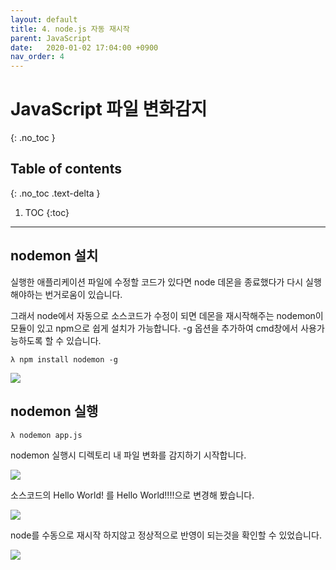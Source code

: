 ```yaml
---
layout: default
title: 4. node.js 자동 재시작
parent: JavaScript
date:   2020-01-02 17:04:00 +0900
nav_order: 4
---
```


# JavaScript 파일 변화감지
{: .no_toc }

## Table of contents
{: .no_toc .text-delta }

1. TOC
{:toc}

---

## nodemon 설치
실행한 애플리케이션 파일에 수정할 코드가 있다면 node 데몬을 종료했다가 다시 실행해야하는 번거로움이 있습니다.

그래서 node에서 자동으로 소스코드가 수정이 되면 데몬을 재시작해주는 nodemon이 모듈이 있고 npm으로 쉽게 설치가 가능합니다.
-g 옵션을 추가하여 cmd창에서 사용가능하도록 할 수 있습니다.


```
λ npm install nodemon -g
```
<img src='{{ "/assets/images/javascript/nodemon-install-1.png" | absolute_url }}'>


## nodemon 실행
```
λ nodemon app.js
```
nodemon 실행시 디렉토리 내 파일 변화를 감지하기 시작합니다.

<img src='{{ "/assets/images/javascript/nodemon-install-2.png" | absolute_url }}'>

소스코드의 Hello World! 를 Hello World!!!!으로 변경해 봤습니다.

<img src='{{ "/assets/images/javascript/nodemon-install-3.png" | absolute_url }}'>

node를 수동으로 재시작 하지않고 정상적으로 반영이 되는것을 확인할 수 있었습니다.

<img src='{{ "/assets/images/javascript/nodemon-install-4.png" | absolute_url }}'>